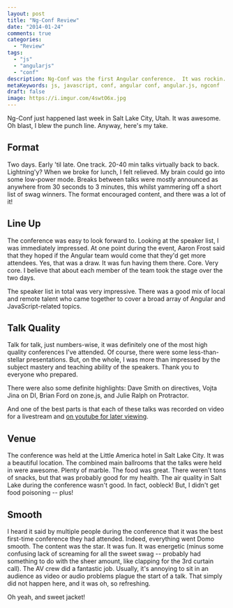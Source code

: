 ```yaml
---
layout: post
title: "Ng-Conf Review"
date: "2014-01-24"
comments: true
categories:
  - "Review"
tags:
  - "js"
  - "angularjs"
  - "conf"
description: Ng-Conf was the first Angular conference.  It was rockin.  Let's do it again!
metaKeywords: js, javascript, conf, angular conf, angular.js, ngconf
draft: false
image: https://i.imgur.com/4swtO6x.jpg
---
```


Ng-Conf just happened last week in Salt Lake City, Utah.  It was awesome.  Oh blast, I blew the punch line.  Anyway, here's my take.

<!--more-->

## Format

Two days.  Early 'til late.  One track.  20-40 min talks virtually back to back.  Lightning'y?  When we broke for lunch, I felt relieved.  My brain could go into some low-power mode.  Breaks between talks were mostly announced as anywhere from 30 seconds to 3 minutes, this whilst yammering off a short list of swag winners.  The format encouraged content, and there was a lot of it!

## Line Up

The conference was easy to look forward to.  Looking at the speaker list, I was immediately impressed.  At one point during the event, Aaron Frost said that they hoped if the Angular team would come that they'd get more attendees.  Yes, that was a draw.  It was fun having them there.  Core.  Very core.  I believe that about each member of the team took the stage over the two days.

The speaker list in total was very impressive.  There was a good mix of local and remote talent who came together to cover a broad array of Angular and JavaScript-related topics.

## Talk Quality

Talk for talk, just numbers-wise, it was definitely one of the most high quality conferences I've attended.  Of course, there were some less-than-stellar presentations.  But, on the whole, I was more than impressed by the subject mastery and teaching ability of the speakers.  Thank you to everyone who prepared.

There were also some definite highlights: Dave Smith on directives, Vojta Jina on DI, Brian Ford on zone.js, and Julie Ralph on Protractor.

And one of the best parts is that each of these talks was recorded on video for a livestream and [on youtube for later viewing](http://www.youtube.com/user/ngconfvideos).

## Venue

The conference was held at the Little America hotel in Salt Lake City.  It was a beautiful location.  The combined main ballrooms that the talks were held in were awesome.  Plenty of marble.  The food was great.  There weren't tons of snacks, but that was probably good for my health.  The air quality in Salt Lake during the conference wasn't good.  In fact, oobleck!  But, I didn't get food poisoning -- plus!

## Smooth

I heard it said by multiple people during the conference that it was the best first-time conference they had attended.  Indeed, everything went Domo smooth.  The content was the star.  It was fun.  It was energetic (minus some confusing lack of screaming for all the sweet swag -- probably had something to do with the sheer amount, like clapping for the 3rd curtain call).  The AV crew did a fantastic job.  Usually, it's annoying to sit in an audience as video or audio problems plague the start of a talk.  That simply did not happen here, and it was oh, so refreshing.

Oh yeah, and sweet jacket!
